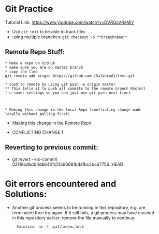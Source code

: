# Git Practice

Tutorial Link: https://www.youtube.com/watch?v=DVRQoVRzMIY

* Use `git init` to be able to track files 
* using multiple branches: `git checkout -b **branchname**`

## Remote Repo Stuff:
    * Make a repo on GitHub
    * make sure you are on master branch
    * copy the line 
    git remote add origin https://github.com /SaiVarad1/test.git

    * push to remote by using git push -u origin master
    ** This tells it to push all commits to the remote branch Master)
    (-u saves settings so you can just use git push next time)



    * Making this change in the local Repo (conflicting change made locally without pulling first)

* Making this change in the Remote Repo

* CONFLICTING CHANGE 1 

## Reverting to previous commit:
* git revert --no-commit 02119cdbdb4db640fc51ab0681bdafbc3bcd7756..HEAD

# Git errors encountered and Solutions:
* Another git process seems to be running in this repository, e.g.
are terminated then try again. If it still fails, a git process
may have crashed in this repository earlier:
remove the file manually to continue.

        Solution: rm -f .git/index.lock

